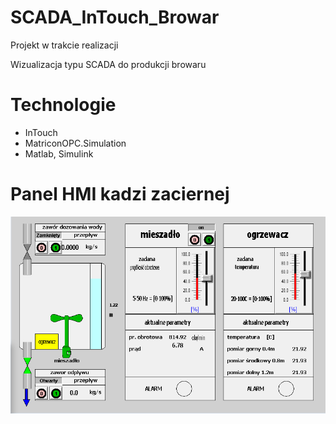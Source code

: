 # SCADA_InTouch_Browar
Projekt w trakcie realizacji 

Wizualizacja typu SCADA do produkcji browaru

# Technologie
- InTouch
- MatriconOPC.Simulation
- Matlab, Simulink

# Panel HMI kadzi zaciernej
![](HMI_KZ.PNG)


